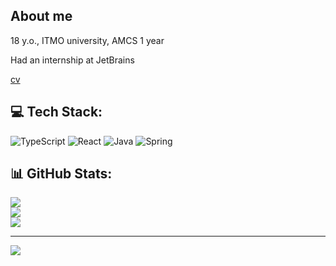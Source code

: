 ## About me
18 y.o., ITMO university, AMCS 1 year

Had an internship at JetBrains

[cv](cv.pdf)

## 💻 Tech Stack:
![TypeScript](https://img.shields.io/badge/typescript-%23007ACC.svg?style=for-the-badge&logo=typescript&logoColor=white) ![React](https://img.shields.io/badge/react-%2320232a.svg?style=for-the-badge&logo=react&logoColor=%2361DAFB)
![Java](https://img.shields.io/badge/java-%23ED8B00.svg?style=for-the-badge&logo=java&logoColor=white) ![Spring](https://img.shields.io/badge/spring-%236DB33F.svg?style=for-the-badge&logo=spring&logoColor=white)

## 📊 GitHub Stats:
![](https://github-readme-stats.vercel.app/api?username=easylaneof&theme=tokyonight&hide_border=false&include_all_commits=true&count_private=true)<br/>
![](https://github-readme-streak-stats.herokuapp.com/?user=easylaneof&theme=tokyonight&hide_border=false)<br/>
![](https://github-readme-stats.vercel.app/api/top-langs/?username=easylaneof&theme=tokyonight&hide_border=false&include_all_commits=true&count_private=true&layout=compact)

---
[![](https://visitcount.itsvg.in/api?id=easylaneof&icon=2&color=0)](https://visitcount.itsvg.in)
